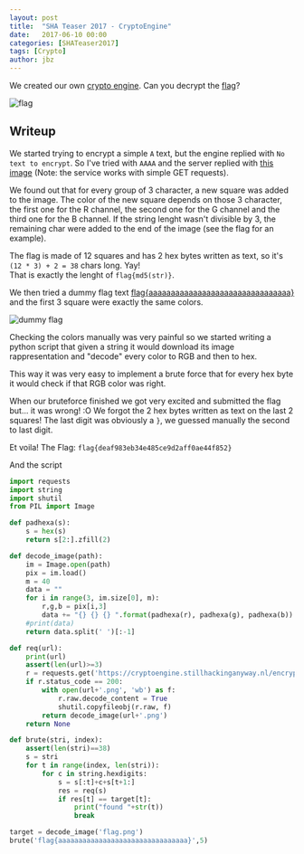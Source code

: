 ```yaml
---
layout: post
title:  "SHA Teaser 2017 - CryptoEngine"
date:   2017-06-10 00:00
categories: [SHATeaser2017]
tags: [Crypto]
author: jbz
---
```



We created our own [crypto engine](https://cryptoengine.stillhackinganyway.nl/). Can you decrypt the [flag](https://cryptoengine.stillhackinganyway.nl/flag)?

![flag](https://github.com/jbzteam/CTF/raw/master/SHATeaser2017/CryptoEngine/flag.png)

## Writeup
We started trying to encrypt a simple `A` text, but the engine replied with `No text to encrypt`. So I've tried with `AAAA` and the server replied with [this image](https://cryptoengine.stillhackinganyway.nl/encrypt?text=AAAA) (Note: the service works with simple GET requests).

We found out that for every group of 3 character, a new square was added to the image. 
The color of the new square depends on those 3 character, the first one for the R channel, the second one for the G channel and the third one for the B channel.
If the string lenght wasn't divisible by 3, the remaining char were added to the end of the image (see the flag for an example).

The flag is made of 12 squares and has 2 hex bytes written as text, so it's `(12 * 3) + 2 = 38` chars long. Yay!  
That is exactly the lenght of `flag{md5(str)}`.

We then tried a dummy flag text [flag{aaaaaaaaaaaaaaaaaaaaaaaaaaaaaaaa}](https://cryptoengine.stillhackinganyway.nl/encrypt?text=flag{aaaaaaaaaaaaaaaaaaaaaaaaaaaaaaaa}) and the first 3 square were exactly the same colors.

![dummy flag](https://github.com/jbzteam/CTF/raw/master/SHATeaser2017/CryptoEngine/flag{aaaaaaaaaaaaaaaaaaaaaaaaaaaaaaaa}.png)

Checking the colors manually was very painful so we started writing a python script that given a string it would download its image rappresentation and "decode" every color to RGB and then to hex.

This way it was very easy to implement a brute force that for every hex byte it would check if that RGB color was right.

When our bruteforce finished we got very excited and submitted the flag but... it was wrong! :O
We forgot the 2 hex bytes written as text on the last 2 squares!
The last digit was obviously a `}`, we guessed manually the second to last digit.

Et voila! The Flag:
`flag{deaf983eb34e485ce9d2aff0ae44f852}`

And the script

```python
import requests
import string
import shutil
from PIL import Image

def padhexa(s):
    s = hex(s)
    return s[2:].zfill(2)

def decode_image(path):
    im = Image.open(path)
    pix = im.load()  
    m = 40
    data = ""
    for i in range(3, im.size[0], m):
        r,g,b = pix[i,3]
        data += "{} {} {} ".format(padhexa(r), padhexa(g), padhexa(b))
    #print(data)
    return data.split(' ')[:-1]

def req(url):
    print(url)
    assert(len(url)>=3)
    r = requests.get('https://cryptoengine.stillhackinganyway.nl/encrypt?text='+url,stream=True)
    if r.status_code == 200:
        with open(url+'.png', 'wb') as f:
            r.raw.decode_content = True
            shutil.copyfileobj(r.raw, f)
        return decode_image(url+'.png')
    return None

def brute(stri, index):
    assert(len(stri)==38)
    s = stri
    for t in range(index, len(stri)):
        for c in string.hexdigits:
            s = s[:t]+c+s[t+1:]
            res = req(s)
            if res[t] == target[t]:
                print("found "+str(t))
                break

target = decode_image('flag.png')
brute('flag{aaaaaaaaaaaaaaaaaaaaaaaaaaaaaaaa}',5)
```
